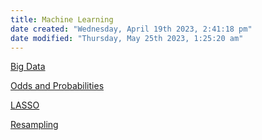 ```yaml
---
title: Machine Learning
date created: "Wednesday, April 19th 2023, 2:41:18 pm"
date modified: "Thursday, May 25th 2023, 1:25:20 am"
---
```


[Big Data](Big%20Data.md)

[Odds and Probabilities](Odds%20and%20Probabilities.md)

[LASSO](LASSO.md)

[Resampling](Resampling.md)
